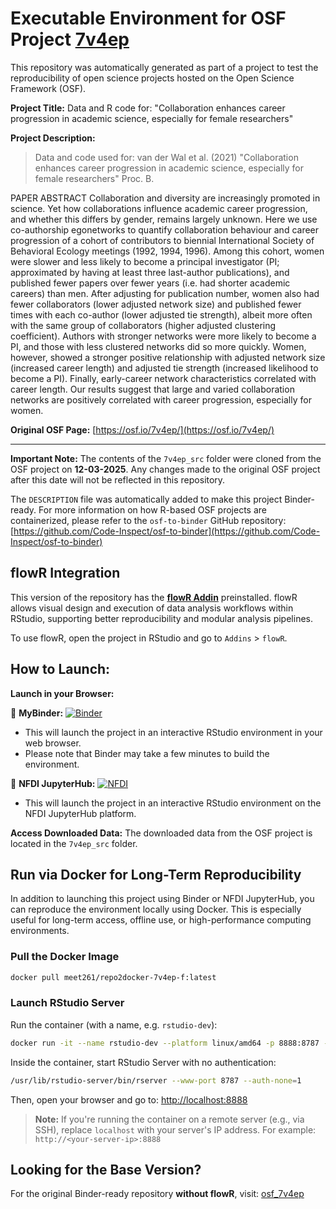 # Executable Environment for OSF Project [7v4ep](https://osf.io/7v4ep/)

This repository was automatically generated as part of a project to test the reproducibility of open science projects hosted on the Open Science Framework (OSF).

**Project Title:** Data and R code for: "Collaboration enhances career progression in academic science, especially for female researchers"

**Project Description:**
> Data and code used for: van der Wal et al. (2021) "Collaboration enhances career progression in academic science, especially for female researchers" Proc. B.

PAPER ABSTRACT
Collaboration and diversity are increasingly promoted in science. Yet how collaborations influence academic career progression, and whether this differs by gender, remains largely unknown. Here we use co-authorship egonetworks to quantify collaboration behaviour and career progression of a cohort of contributors to biennial International Society of Behavioral Ecology meetings (1992, 1994, 1996). Among this cohort, women were slower and less likely to become a principal investigator (PI; approximated by having at least three last-author publications), and published fewer papers over fewer years (i.e. had shorter academic careers) than men. After adjusting for publication number, women also had fewer collaborators (lower adjusted network size) and published fewer times with each co-author (lower adjusted tie strength), albeit more often with the same group of collaborators (higher adjusted clustering coefficient). Authors with stronger networks were more likely to become a PI, and those with less clustered networks did so more quickly. Women, however, showed a stronger positive relationship with adjusted network size (increased career length) and adjusted tie strength (increased likelihood to become a PI). Finally, early-career network characteristics correlated with career length. Our results suggest that large and varied collaboration networks are positively correlated with career progression, especially for women.

**Original OSF Page:** [https://osf.io/7v4ep/](https://osf.io/7v4ep/)

---

**Important Note:** The contents of the `7v4ep_src` folder were cloned from the OSF project on **12-03-2025**. Any changes made to the original OSF project after this date will not be reflected in this repository.

The `DESCRIPTION` file was automatically added to make this project Binder-ready. For more information on how R-based OSF projects are containerized, please refer to the `osf-to-binder` GitHub repository: [https://github.com/Code-Inspect/osf-to-binder](https://github.com/Code-Inspect/osf-to-binder)

## flowR Integration

This version of the repository has the **[flowR Addin](https://github.com/flowr-analysis/rstudio-addin-flowr)** preinstalled. flowR allows visual design and execution of data analysis workflows within RStudio, supporting better reproducibility and modular analysis pipelines.

To use flowR, open the project in RStudio and go to `Addins` > `flowR`.

## How to Launch:

**Launch in your Browser:**

🚀 **MyBinder:** [![Binder](https://mybinder.org/badge_logo.svg)](https://mybinder.org/v2/gh/code-inspect-binder/osf_7v4ep-f/HEAD?urlpath=rstudio)

   * This will launch the project in an interactive RStudio environment in your web browser.
   * Please note that Binder may take a few minutes to build the environment.

🚀 **NFDI JupyterHub:** [![NFDI](https://nfdi-jupyter.de/images/nfdi_badge.svg)](https://hub.nfdi-jupyter.de/r2d/gh/code-inspect-binder/osf_7v4ep-f/HEAD?urlpath=rstudio)

   * This will launch the project in an interactive RStudio environment on the NFDI JupyterHub platform.

**Access Downloaded Data:**
The downloaded data from the OSF project is located in the `7v4ep_src` folder.

## Run via Docker for Long-Term Reproducibility

In addition to launching this project using Binder or NFDI JupyterHub, you can reproduce the environment locally using Docker. This is especially useful for long-term access, offline use, or high-performance computing environments.

### Pull the Docker Image

```bash
docker pull meet261/repo2docker-7v4ep-f:latest
```

### Launch RStudio Server

Run the container (with a name, e.g. `rstudio-dev`):
```bash
docker run -it --name rstudio-dev --platform linux/amd64 -p 8888:8787 --user root meet261/repo2docker-7v4ep-f bash
```

Inside the container, start RStudio Server with no authentication:
```bash
/usr/lib/rstudio-server/bin/rserver --www-port 8787 --auth-none=1
```

Then, open your browser and go to: [http://localhost:8888](http://localhost:8888)

> **Note:** If you're running the container on a remote server (e.g., via SSH), replace `localhost` with your server's IP address.
> For example: `http://<your-server-ip>:8888`

## Looking for the Base Version?

For the original Binder-ready repository **without flowR**, visit:
[osf_7v4ep](https://github.com/code-inspect-binder/osf_7v4ep)

